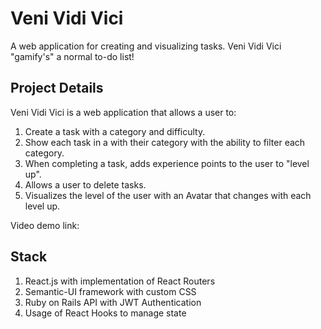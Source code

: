 # Veni Vidi Vici
A web application for creating and visualizing tasks. Veni Vidi Vici "gamify's" a normal to-do list!

<!-- ![Veni Vidi Vici](https://github.com/DevDave0/trekker/blob/master/trekker.png) -->

## Project Details 

Veni Vidi Vici is a web application that allows a user to:
1. Create a task with a category and difficulty.
2. Show each task in a with their category with the ability to filter each category. 
3. When completing a task, adds experience points to the user to "level up". 
4. Allows a user to delete tasks. 
5. Visualizes the level of the user with an Avatar that changes with each level up. 

Video demo link: 


## Stack

1. React.js with implementation of React Routers
2. Semantic-UI framework with custom CSS
3. Ruby on Rails API with JWT Authentication
4. Usage of React Hooks to manage state
